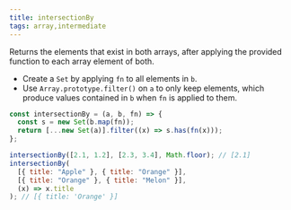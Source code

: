 ```yaml
---
title: intersectionBy
tags: array,intermediate
---
```


Returns the elements that exist in both arrays, after applying the provided function to each array element of both.

- Create a `Set` by applying `fn` to all elements in `b`.
- Use `Array.prototype.filter()` on `a` to only keep elements, which produce values contained in `b` when `fn` is applied to them.

```js
const intersectionBy = (a, b, fn) => {
  const s = new Set(b.map(fn));
  return [...new Set(a)].filter((x) => s.has(fn(x)));
};
```

```js
intersectionBy([2.1, 1.2], [2.3, 3.4], Math.floor); // [2.1]
intersectionBy(
  [{ title: "Apple" }, { title: "Orange" }],
  [{ title: "Orange" }, { title: "Melon" }],
  (x) => x.title
); // [{ title: 'Orange' }]
```
